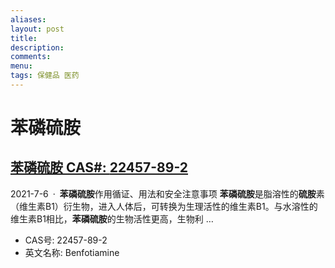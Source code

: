 ```yaml
---
aliases:
layout: post
title:
description:
comments:
menu:
tags: 保健品 医药
---
```


# 苯磷硫胺

## [**苯磷硫胺** CAS#: **22457-89-2**](https://www.chemicalbook.com/ProductChemicalPropertiesCB4775966.htm)


2021-7-6 · **苯磷硫胺**作用循证、用法和安全注意事项 **苯磷硫胺**是脂溶性的**硫胺**素（维生素B1）衍生物，进入人体后，可转换为生理活性的维生素B1。与水溶性的维生素B1相比，**苯磷硫胺**的生物活性更高，生物利 …

*   CAS号: 22457-89-2
*   英文名称: Benfotiamine